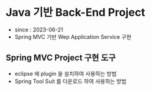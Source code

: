 # Java 기반 Back-End Project
- since : 2023-06-21
- Spring MVC 기반 Wep Application Service 구현

## Spring MVC Project 구현 도구
- eclipse 에 plugin 을 설치하여 사용하는 방법
- Spring Tool Suit 를 다운로드 하여 사용하는 방법
